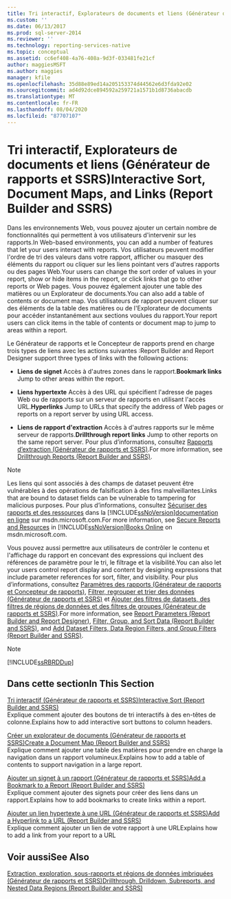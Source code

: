 ```yaml
---
title: Tri interactif, Explorateurs de documents et liens (Générateur de rapports et SSRS) | Microsoft Docs
ms.custom: ''
ms.date: 06/13/2017
ms.prod: sql-server-2014
ms.reviewer: ''
ms.technology: reporting-services-native
ms.topic: conceptual
ms.assetid: cc6ef408-4a76-408a-9d3f-033481fe21cf
author: maggiesMSFT
ms.author: maggies
manager: kfile
ms.openlocfilehash: 35d88e89ed14a205153374d44562e6d3fda92e02
ms.sourcegitcommit: ad4d92dce894592a259721a1571b1d8736abacdb
ms.translationtype: MT
ms.contentlocale: fr-FR
ms.lasthandoff: 08/04/2020
ms.locfileid: "87707107"
---
```

# <a name="interactive-sort-document-maps-and-links-report-builder-and-ssrs"></a><span data-ttu-id="cb74e-102">Tri interactif, Explorateurs de documents et liens (Générateur de rapports et SSRS)</span><span class="sxs-lookup"><span data-stu-id="cb74e-102">Interactive Sort, Document Maps, and Links (Report Builder and SSRS)</span></span>
  <span data-ttu-id="cb74e-103">Dans les environnements Web, vous pouvez ajouter un certain nombre de fonctionnalités qui permettent à vos utilisateurs d'intervenir sur les rapports.</span><span class="sxs-lookup"><span data-stu-id="cb74e-103">In Web-based environments, you can add a number of features that let your users interact with reports.</span></span> <span data-ttu-id="cb74e-104">Vos utilisateurs peuvent modifier l'ordre de tri des valeurs dans votre rapport, afficher ou masquer des éléments du rapport ou cliquer sur les liens pointant vers d'autres rapports ou des pages Web.</span><span class="sxs-lookup"><span data-stu-id="cb74e-104">Your users can change the sort order of values in your report, show or hide items in the report, or click links that go to other reports or Web pages.</span></span> <span data-ttu-id="cb74e-105">Vous pouvez également ajouter une table des matières ou un Explorateur de documents.</span><span class="sxs-lookup"><span data-stu-id="cb74e-105">You can also add a table of contents or document map.</span></span> <span data-ttu-id="cb74e-106">Vos utilisateurs de rapport peuvent cliquer sur des éléments de la table des matières ou de l'Explorateur de documents pour accéder instantanément aux sections voulues du rapport.</span><span class="sxs-lookup"><span data-stu-id="cb74e-106">Your report users can click items in the table of contents or document map to jump to areas within a report.</span></span>  
  
 <span data-ttu-id="cb74e-107">Le Générateur de rapports et le Concepteur de rapports prend en charge trois types de liens avec les actions suivantes :</span><span class="sxs-lookup"><span data-stu-id="cb74e-107">Report Builder and Report Designer support three types of links with the following actions:</span></span>  
  
-   <span data-ttu-id="cb74e-108">**Liens de signet** Accès à d'autres zones dans le rapport.</span><span class="sxs-lookup"><span data-stu-id="cb74e-108">**Bookmark links** Jump to other areas within the report.</span></span>  
  
-   <span data-ttu-id="cb74e-109">**Liens hypertexte** Accès à des URL qui spécifient l'adresse de pages Web ou de rapports sur un serveur de rapports en utilisant l'accès URL.</span><span class="sxs-lookup"><span data-stu-id="cb74e-109">**Hyperlinks** Jump to URLs that specify the address of Web pages or reports on a report server by using URL access.</span></span>  
  
-   <span data-ttu-id="cb74e-110">**Liens de rapport d'extraction** Accès à d'autres rapports sur le même serveur de rapports.</span><span class="sxs-lookup"><span data-stu-id="cb74e-110">**Drillthrough report links** Jump to other reports on the same report server.</span></span> <span data-ttu-id="cb74e-111">Pour plus d’informations, consultez [Rapports d’extraction &#40;Générateur de rapports et SSRS&#41;](drillthrough-reports-report-builder-and-ssrs.md).</span><span class="sxs-lookup"><span data-stu-id="cb74e-111">For more information, see [Drillthrough Reports &#40;Report Builder and SSRS&#41;](drillthrough-reports-report-builder-and-ssrs.md).</span></span>  
  
> [!NOTE]  
>  <span data-ttu-id="cb74e-112">Les liens qui sont associés à des champs de dataset peuvent être vulnérables à des opérations de falsification à des fins malveillantes.</span><span class="sxs-lookup"><span data-stu-id="cb74e-112">Links that are bound to dataset fields can be vulnerable to tampering for malicious purposes.</span></span> <span data-ttu-id="cb74e-113">Pour plus d’informations, consultez [Sécuriser des rapports et des ressources](../security/secure-reports-and-resources.md) dans la [!INCLUDE[ssNoVersion](../../includes/ssnoversion-md.md)][documentation en ligne](https://go.microsoft.com/fwlink/?LinkId=154888) sur msdn.microsoft.com.</span><span class="sxs-lookup"><span data-stu-id="cb74e-113">For more information, see [Secure Reports and Resources](../security/secure-reports-and-resources.md) in [!INCLUDE[ssNoVersion](../../includes/ssnoversion-md.md)][Books Online](https://go.microsoft.com/fwlink/?LinkId=154888) on msdn.microsoft.com.</span></span>  
  
 <span data-ttu-id="cb74e-114">Vous pouvez aussi permettre aux utilisateurs de contrôler le contenu et l'affichage du rapport en concevant des expressions qui incluent des références de paramètre pour le tri, le filtrage et la visibilité.</span><span class="sxs-lookup"><span data-stu-id="cb74e-114">You can also let your users control report display and content by designing expressions that include parameter references for sort, filter, and visibility.</span></span> <span data-ttu-id="cb74e-115">Pour plus d’informations, consultez [Paramètres des rapports &#40;Générateur de rapports et Concepteur de rapports&#41;](report-parameters-report-builder-and-report-designer.md), [Filtrer, regrouper et trier des données &#40;Générateur de rapports et SSRS&#41;](filter-group-and-sort-data-report-builder-and-ssrs.md) et [Ajouter des filtres de datasets, des filtres de régions de données et des filtres de groupes &#40;Générateur de rapports et SSRS&#41;](add-dataset-filters-data-region-filters-and-group-filters.md).</span><span class="sxs-lookup"><span data-stu-id="cb74e-115">For more information, see [Report Parameters &#40;Report Builder and Report Designer&#41;](report-parameters-report-builder-and-report-designer.md), [Filter, Group, and Sort Data &#40;Report Builder and SSRS&#41;](filter-group-and-sort-data-report-builder-and-ssrs.md), and [Add Dataset Filters, Data Region Filters, and Group Filters &#40;Report Builder and SSRS&#41;](add-dataset-filters-data-region-filters-and-group-filters.md).</span></span>  
  
> [!NOTE]  
>  [!INCLUDE[ssRBRDDup](../../includes/ssrbrddup-md.md)]  
  
## <a name="in-this-section"></a><span data-ttu-id="cb74e-116">Dans cette section</span><span class="sxs-lookup"><span data-stu-id="cb74e-116">In This Section</span></span>  
 [<span data-ttu-id="cb74e-117">Tri interactif &#40;Générateur de rapports et SSRS&#41;</span><span class="sxs-lookup"><span data-stu-id="cb74e-117">Interactive Sort &#40;Report Builder and SSRS&#41;</span></span>](interactive-sort-report-builder-and-ssrs.md)  
 <span data-ttu-id="cb74e-118">Explique comment ajouter des boutons de tri interactifs à des en-têtes de colonne.</span><span class="sxs-lookup"><span data-stu-id="cb74e-118">Explains how to add interactive sort buttons to column headers.</span></span>  
  
 [<span data-ttu-id="cb74e-119">Créer un explorateur de documents &#40;Générateur de rapports et SSRS&#41;</span><span class="sxs-lookup"><span data-stu-id="cb74e-119">Create a Document Map &#40;Report Builder and SSRS&#41;</span></span>](create-a-document-map-report-builder-and-ssrs.md)  
 <span data-ttu-id="cb74e-120">Explique comment ajouter une table des matières pour prendre en charge la navigation dans un rapport volumineux.</span><span class="sxs-lookup"><span data-stu-id="cb74e-120">Explains how to add a table of contents to support navigation in a large report.</span></span>  
  
 [<span data-ttu-id="cb74e-121">Ajouter un signet à un rapport &#40;Générateur de rapports et SSRS&#41;</span><span class="sxs-lookup"><span data-stu-id="cb74e-121">Add a Bookmark to a Report &#40;Report Builder and SSRS&#41;</span></span>](add-a-bookmark-to-a-report-report-builder-and-ssrs.md)  
 <span data-ttu-id="cb74e-122">Explique comment ajouter des signets pour créer des liens dans un rapport.</span><span class="sxs-lookup"><span data-stu-id="cb74e-122">Explains how to add bookmarks to create links within a report.</span></span>  
  
 [<span data-ttu-id="cb74e-123">Ajouter un lien hypertexte à une URL &#40;Générateur de rapports et SSRS&#41;</span><span class="sxs-lookup"><span data-stu-id="cb74e-123">Add a Hyperlink to a URL &#40;Report Builder and SSRS&#41;</span></span>](add-a-hyperlink-to-a-url-report-builder-and-ssrs.md)  
 <span data-ttu-id="cb74e-124">Explique comment ajouter un lien de votre rapport à une URL</span><span class="sxs-lookup"><span data-stu-id="cb74e-124">Explains how to add a link from your report to a URL</span></span>  
  
## <a name="see-also"></a><span data-ttu-id="cb74e-125">Voir aussi</span><span class="sxs-lookup"><span data-stu-id="cb74e-125">See Also</span></span>  
 [<span data-ttu-id="cb74e-126">Extraction, exploration, sous-rapports et régions de données imbriquées &#40;Générateur de rapports et SSRS&#41;</span><span class="sxs-lookup"><span data-stu-id="cb74e-126">Drillthrough, Drilldown, Subreports, and Nested Data Regions &#40;Report Builder and SSRS&#41;</span></span>](drillthrough-drilldown-subreports-and-nested-data-regions.md)  
  
  
